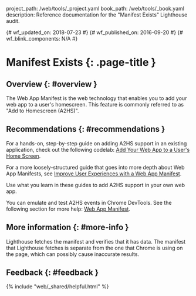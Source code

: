 project_path: /web/tools/_project.yaml book_path: /web/tools/_book.yaml description: Reference documentation for the "Manifest Exists" Lighthouse audit.

{# wf_updated_on: 2018-07-23 #} {# wf_published_on: 2016-09-20 #} {# wf_blink_components: N/A #}

# Manifest Exists {: .page-title }

## Overview {: #overview }

The Web App Manifest is the web technology that enables you to add your web app to a user's homescreen. This feature is commonly referred to as "Add to Homescreen (A2HS)".

## Recommendations {: #recommendations }

For a hands-on, step-by-step guide on adding A2HS support in an existing application, check out the following codelab: [Add Your Web App to a User's Home Screen](https://codelabs.developers.google.com/codelabs/add-to-home-screen).

For a more loosely-structured guide that goes into more depth about Web App Manifests, see [Improve User Experiences with a Web App Manifest](/web/fundamentals/web-app-manifest).

Use what you learn in these guides to add A2HS support in your own web app.

You can emulate and test A2HS events in Chrome DevTools. See the following section for more help: [Web App Manifest](/web/tools/chrome-devtools/debug/progressive-web-apps/#manifest).

## More information {: #more-info }

Lighthouse fetches the manifest and verifies that it has data. The manifest that Lighthouse fetches is separate from the one that Chrome is using on the page, which can possibly cause inaccurate results.

## Feedback {: #feedback }

{% include "web/_shared/helpful.html" %}
